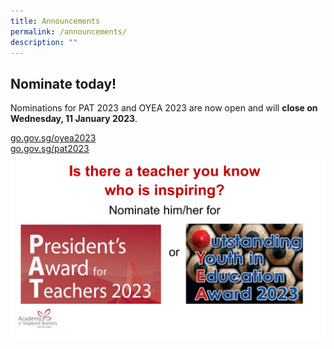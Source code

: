```yaml
---
title: Announcements
permalink: /announcements/
description: ""
---
```

## Nominate today! 
Nominations for PAT 2023 and OYEA 2023 are now open and will **close on Wednesday, 11 January 2023**.  
 
[go.gov.sg/oyea2023](go.gov.sg/oyea2023)  
[go.gov.sg/pat2023](go.gov.sg/pat2023)  
![](/images/Announcement/PAT-OYEA2023_SM.jpg)